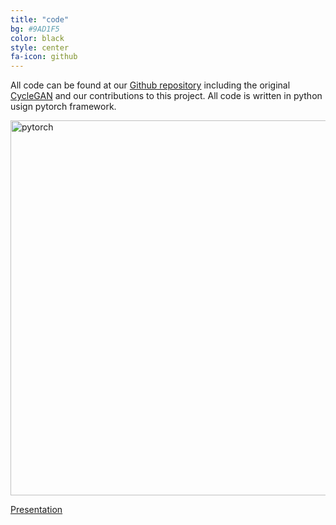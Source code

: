 ```yaml
---
title: "code"
bg: #9AD1F5
color: black
style: center
fa-icon: github
---
```

All code can be found at our [Github repository](https://github.com/telecombcn-dl/2018-dlai-team3) 
including the original [CycleGAN](https://github.com/junyanz/pytorch-CycleGAN-and-pix2pix)
and our contributions to this project. All code is written in python usign pytorch framework.

<p class="center">
    <img src="https://upload.wikimedia.org/wikipedia/commons/9/96/Pytorch_logo.png" alt="pytorch" width="600"/>
</p>


[Presentation](https://docs.google.com/presentation/d/1l5hy0Sn1Gt5IJiXVK1X8932JHo17K75us-PzseX5KPU/edit?usp=sharing)
